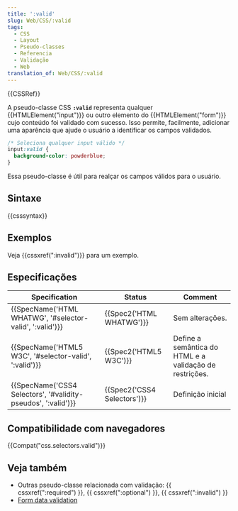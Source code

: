 ```yaml
---
title: ':valid'
slug: Web/CSS/:valid
tags:
  - CSS
  - Layout
  - Pseudo-classes
  - Referencia
  - Validação
  - Web
translation_of: Web/CSS/:valid
---
```

{{CSSRef}}

A pseudo-classe CSS **`:valid`** representa qualquer {{HTMLElement("input")}} ou outro elemento do {{HTMLElement("form")}} cujo conteúdo foi validado com sucesso. Isso permite, facilmente, adicionar uma aparência que ajude o usuário a identificar os campos validados.

```css
/* Seleciona qualquer input válido */
input:valid {
  background-color: powderblue;
}
```

Essa pseudo-classe é útil para realçar os campos válidos para o usuário.

## Sintaxe

{{csssyntax}}

## Exemplos

Veja {{cssxref(":invalid")}} para um exemplo.

## Especificações

| Specification                                                                    | Status                               | Comment                                                 |
| -------------------------------------------------------------------------------- | ------------------------------------ | ------------------------------------------------------- |
| {{SpecName('HTML WHATWG', '#selector-valid', ':valid')}}     | {{Spec2('HTML WHATWG')}}     | Sem alterações.                                         |
| {{SpecName('HTML5 W3C', '#selector-valid', ':valid')}}         | {{Spec2('HTML5 W3C')}}         | Define a semântica do HTML e a validação de restrições. |
| {{SpecName('CSS4 Selectors', '#validity-pseudos', ':valid')}} | {{Spec2('CSS4 Selectors')}} | Definição inicial                                       |

## Compatibilidade com navegadores

{{Compat("css.selectors.valid")}}

## Veja também

- Outras pseudo-classe relacionada com validação: {{ cssxref(":required") }}, {{ cssxref(":optional") }}, {{ cssxref(":invalid") }}
- [Form data validation](/pt-BR/docs/Learn/HTML/Forms/Form_validation)
